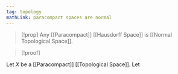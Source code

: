 ```yaml
---
tag: topology
mathLink: paracompact spaces are normal
---
```

>[!prop]
>Any [[Paracompact]] [[Hausdorff Space]] is [[Normal Topological Space]].

>[!proof]

Let $X$ be a [[Paracompact]] [[Topological Space]]. Let 
